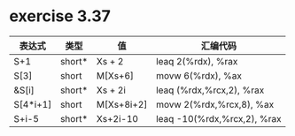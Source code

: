# exercise 3.37

表达式        | 类型            | 值              | 汇编代码
-------------|-----------------|-----------------|-------------------
S+1          | short*          | Xs + 2          | leaq 2(%rdx), %rax
S[3]         | short           | M[Xs+6]         | movw 6(%rdx), %ax
&S[i]        | short*          | Xs + 2i         | leaq (%rdx,%rcx,2), %rax
S[4*i+1]     | short           | M[Xs+8i+2]      | movw 2(%rdx,%rcx,8), %ax
S+i-5        | short*          | Xs+2i-10        | leaq -10(%rdx,%rcx,2), %rax